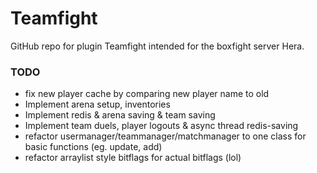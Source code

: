 # Teamfight

GitHub repo for plugin Teamfight intended for the boxfight server Hera.

### TODO

- fix new player cache by comparing new player name to old
- Implement arena setup, inventories
- Implement redis & arena saving & team saving
- Implement team duels, player logouts & async thread redis-saving
- refactor usermanager/teammanager/matchmanager to one class for basic functions (eg. update, add)
- refactor arraylist style bitflags for actual bitflags (lol)